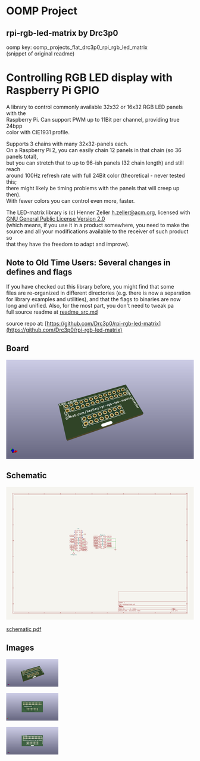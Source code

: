 # OOMP Project  
## rpi-rgb-led-matrix  by Drc3p0  
  
oomp key: oomp_projects_flat_drc3p0_rpi_rgb_led_matrix  
(snippet of original readme)  
  
Controlling RGB LED display with Raspberry Pi GPIO  
==================================================  
  
A library to control commonly available 32x32 or 16x32 RGB LED panels with the  
Raspberry Pi. Can support PWM up to 11Bit per channel, providing true 24bpp  
color with CIE1931 profile.  
  
Supports 3 chains with many 32x32-panels each.  
On a Raspberry Pi 2, you can easily chain 12 panels in that chain (so 36 panels total),  
but you can stretch that to up to 96-ish panels (32 chain length) and still reach  
around 100Hz refresh rate with full 24Bit color (theoretical - never tested this;  
there might likely be timing problems with the panels that will creep up then).  
With fewer colors you can control even more, faster.  
  
The LED-matrix library is (c) Henner Zeller <h.zeller@acm.org>, licensed with  
[GNU General Public License Version 2.0](http://www.gnu.org/licenses/gpl-2.0.txt)  
(which means, if you use it in a product somewhere, you need to make the  
source and all your modifications available to the receiver of such product so  
that they have the freedom to adapt and improve).  
  
Note to Old Time Users: Several changes in defines and flags  
------------------------------------------------------------  
If you have checked out this library before, you might find that some  
files are re-organized in different directories (e.g. there is now a separation  
for library examples and utilities), and that the flags to binaries are now  
long and unified. Also, for the most part, you don't need to tweak pa  
  full source readme at [readme_src.md](readme_src.md)  
  
source repo at: [https://github.com/Drc3p0/rpi-rgb-led-matrix](https://github.com/Drc3p0/rpi-rgb-led-matrix)  
## Board  
  
[![working_3d.png](working_3d_600.png)](working_3d.png)  
## Schematic  
  
[![working_schematic.png](working_schematic_600.png)](working_schematic.png)  
  
[schematic pdf](working_schematic.pdf)  
## Images  
  
[![working_3d.png](working_3d_140.png)](working_3d.png)  
  
[![working_3d_back.png](working_3d_back_140.png)](working_3d_back.png)  
  
[![working_3d_front.png](working_3d_front_140.png)](working_3d_front.png)  
